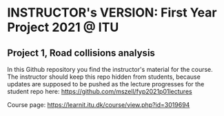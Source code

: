 # INSTRUCTOR's VERSION: First Year Project 2021 @ ITU
## Project 1, Road collisions analysis

In this Github repository you find the instructor's material for the course. The instructor should keep this repo hidden from students, because updates are supposed to be pushed as the lecture progresses for the student repo here: https://github.com/mszell/fyp2021p01lectures

Course page: https://learnit.itu.dk/course/view.php?id=3019694

